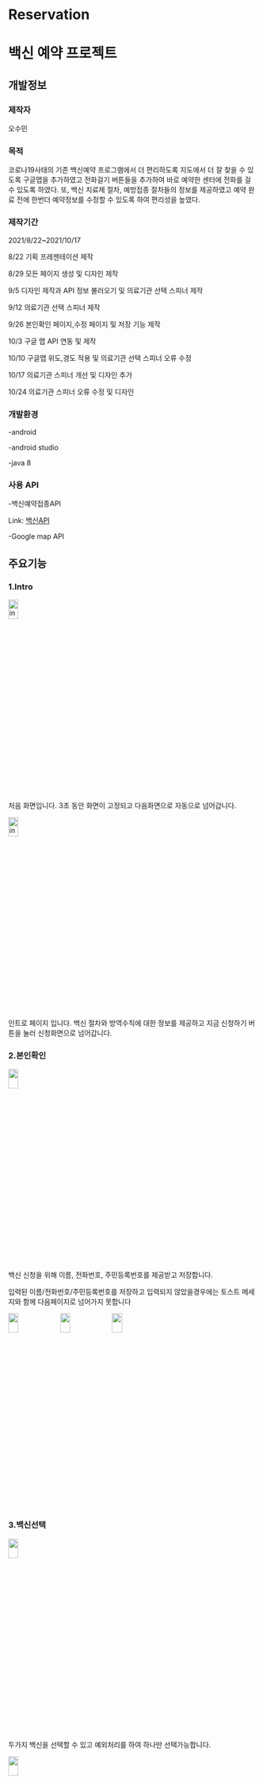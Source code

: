 # Reservation
백신 예약 프로젝트
==================

개발정보
--------------

### 제작자

오수민

### 목적


코로나19사태의 기존 백신예약 프로그램에서 더 편리하도록 지도에서 더 잘 찾을 수 있도록 구글맵을 추가하였고 전화걸기 버튼들을 추가하여 바로 예약한 센터에 전화를 걸 수 있도록 하였다. 또, 백신 치료제 절차, 예방접종 절차들의 정보를 제공하였고 예약 완료 전에 한번더 예약정보를 수정할 수 있도록 하여 편리성을 높였다.

### 제작기간


2021/8/22~2021/10/17

8/22 기획 프레젠테이션 제작 

8/29 모든 페이지 생성 및 디자인 제작

9/5 디자인 제작과 API 정보 불러오기 및 의료기관 선택 스피너 제작

9/12 의료기관 선택 스피너 제작

9/26 본인확인 페이지,수정 페이지 및 저장 기능 제작

10/3 구글 맵 API 연동 및 제작

10/10 구글맵 위도,경도 적용 및 의료기관 선택 스피너 오류 수정

10/17 의료기관 스피너 개선 및 디자인 추가

10/24 의료기관 스피너 오류 수정 및 디자인 

### 개발환경


-android

-android studio

-java 8

### 사용 API


-백신예약접종API

Link: [백신API][link]

[link]: https://www.data.go.kr/tcs/dss/selectApiDataDetailView.do?publicDataPk=15077586#/tab_layer_detail_function "Go API"

-Google map API

주요기능
--------------


### 1.Intro

<img src="https://user-images.githubusercontent.com/83526407/138581886-db00c359-e16a-4bf2-9883-15912d203de6.jpg" width="20%" height="10%" title="intro"></img>

처음 화면입니다. 
3초 동안 화면이 고정되고 
다음화면으로 자동으로 넘어갑니다.

<img src="https://user-images.githubusercontent.com/83526407/138581949-dcabf6e8-16b4-4ea7-9363-832c35b405f0.jpg" width="20%" height="10%" title="intro-2"></img>

인트로 페이지 입니다.
백신 절차와 방역수칙에 대한 정보를 제공하고 지금 신청하기 버튼을 눌러 신청화면으로 넘어갑니다.


### 2.본인확인

<img src="https://user-images.githubusercontent.com/83526407/138582227-33e5d5e0-b55d-44d0-8bcf-7f0263c7818f.jpg" width="20%" height="10%" title="" ></img>

백신 신청을 위해 이름, 전화번호, 주민등록번호를 제공받고 저장합니다.

입력된 이름/전화번호/주민등록번호를 저장하고 입력되지 않았을경우에는 토스트 메세지와 함께 다음페이지로 넘어가지 못합니다

<img src="https://user-images.githubusercontent.com/83526407/138582174-b3bed001-2d10-4065-9278-f4e1f9c5fb51.jpg" width="20%" height="10%" title="" ></img>
<img src="https://user-images.githubusercontent.com/83526407/138582202-f2416768-c5da-48e0-ade7-69458e6c6218.jpg" width="20%" height="10%" title="" ></img>
<img src="https://user-images.githubusercontent.com/83526407/138582212-cdc27b2d-7670-4247-ac8c-63e4b2b29a1b.jpg" width="20%" height="10%" title="" ></img>


### 3.백신선택

<img src="https://user-images.githubusercontent.com/83526407/138582243-f4837468-97b7-4efa-8875-41fb1ae5eb22.jpg" width="20%" height="10%" title="" ></img>

두가지 백신을 선택할 수 있고 예외처리를 하여 하나만 선택가능합니다.

<img src="https://user-images.githubusercontent.com/83526407/138582251-d1da8cf0-663d-4b96-9323-41c872bc8147.jpg" width="20%" height="10%" title="" ></img>

선택하지 않았을 경우에는 토스트메세지와 함께 넘어가지 못합니다.

### 4.의료기관 선택

<img src="https://user-images.githubusercontent.com/83526407/138582341-431be746-7140-4837-8075-a7096b96223a.jpg" width="20%" height="10%" title="" ></img>

의료기관 선택 페이지입니다 정부에서 제공하는 공공데이터 API를 사용하여 스피너에 시도/시군구/센터이름으로 나누어 시도를 선택하면 시도 안에있는 센터들의 시군구가 다음 스피너에 나오고 시군구를 선택하면 시도 시군구 내부의 센터이름이 나옵니다.

<img src="https://user-images.githubusercontent.com/83526407/138582666-ad073b78-645b-47ba-9480-0d9d4aa86314.jpg" width="20%" height="10%" title="" ></img>

시도 선택페이지 입니다.

<img src="https://user-images.githubusercontent.com/83526407/138582669-77e74c5e-a210-48b5-97cf-9468c9061332.jpg" width="20%" height="10%" title="" ></img>

시도에 속하는 시군구들의 선택페이지 입니다

<img src="https://user-images.githubusercontent.com/83526407/138582675-9e69929c-3935-4b81-884b-3355b275caba.jpg" width="20%" height="10%" title="" ></img>

시도,시군구들에 속하는 센터들입니다.

### 5.구글 지도


<img src="https://user-images.githubusercontent.com/83526407/138582395-6686b29e-72aa-4d43-ae95-b1be2dacb918.jpg" width="20%" height="10%" title="" ></img>


마지막으로 선택한 시도/시군구/센터이름의 위도,경도의 API를 저장하여 구글지도에서 위치를 확인할 수 있습니다.

<img src="https://user-images.githubusercontent.com/83526407/138582712-868f2733-6891-4d6e-9739-68e9bb58bccd.jpg" width="20%" height="10%" title="" ></img>

구글 맵 요청전에 권한승인을 받습니다.

### 6.예약정보 확인 및 수정/ 의료기관으로 전화걸기

<img src="https://user-images.githubusercontent.com/83526407/138582407-6f4bf251-79b1-4e1c-acf2-fc23f897e35e.jpg" width="20%" height="10%" title="" ></img>

예약정보를 수정할 수 있고 수정된 정보는 저장됩니다.

<img src="https://user-images.githubusercontent.com/83526407/138582421-329eae55-cb6c-4efe-ad81-2db919be8932.jpg" width="20%" height="10%" title="" ></img>

스피너 뷰의 시도/시군구/센터이름의 기관의 전화번호를 저장하여 전화번호가 입력된 전화앱으로 연동됩니다.


### 7.예약 정보 확정

<img src="https://user-images.githubusercontent.com/83526407/138582450-346e5558-4644-42ba-841a-3e4f2e6ad013.jpg" width="20%" height="10%" title="" ></img>

전 페이지에서 저장된 예약정보를 확정시킵니다


### 8.예약완료

<img src="https://user-images.githubusercontent.com/83526407/138582451-14385adc-592f-4c90-a44a-7d824bfbc84e.jpg" width="20%" height="10%" title="" ></img>

예약완료 페이지입니다.













